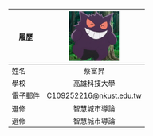 |      履歷        |<img src="https://github.com/c109252216/123/blob/main/987.png" width=100 height=100/>|
| ---------------- |:-----------------------------:|
| 姓名             | 蔡富昇                  |
| 學校             | 高雄科技大學                  |
| 電子郵件         | C109252216@nkust.edu.tw         |
| 選修             | 智慧城市導論                  |
| 選修             | 智慧城市導論                  |
